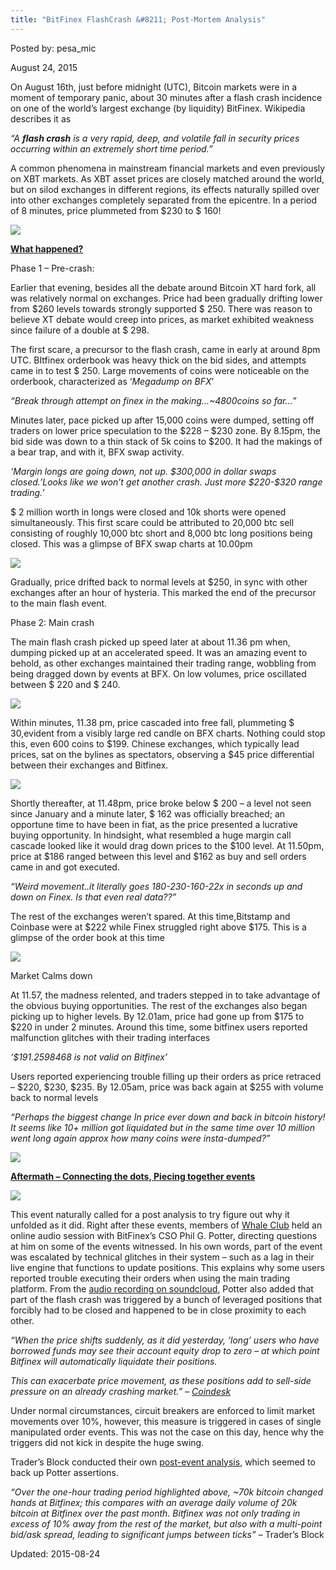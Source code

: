 ```yaml
---
title: "BitFinex FlashCrash &#8211; Post-Mortem Analysis"
---
```


Posted by: pesa_mic 

<span>August 24, 2015</span>

<p>On August 16th, just before midnight (UTC), Bitcoin markets were in a moment of temporary panic, about 30 minutes after a flash crash incidence on one of the world’s largest exchange (by liquidity) BitFinex. Wikipedia describes it as</p>
<p><em>“A <strong>flash crash</strong> is a very rapid, deep, and volatile fall in security prices occurring within an extremely short time period.”</em></p>
<p>A common phenomena in mainstream financial markets and even previously on XBT markets. As XBT asset prices are closely matched around the world, but on silod exchanges in different regions, its effects naturally spilled over into other exchanges completely separated from the epicentre. In a period of 8 minutes, price plummeted from $230 to $ 160!</p>

<img src="https://gir.pub/deepdotweb/imgs/2015/08/13.jpg">

<p><strong><u>What happened? </u></strong></p>
<p>Phase 1 &#8211; Pre-crash:</p>
<p>Earlier that evening, besides all the debate around Bitcoin XT hard fork, all was relatively normal on exchanges. Price had been gradually drifting lower from $260 levels towards strongly supported $ 250. There was reason to believe XT debate would creep into prices, as market exhibited weakness since failure of a double at $ 298.</p>
<p>The first scare, a precursor to the flash crash, came in early at around 8pm UTC. BItfinex orderbook was heavy thick on the bid sides, and attempts came in to test $ 250. Large movements of coins were noticeable on the orderbook, characterized as ‘<em>Megadump on BFX</em>’</p>
<p><em>“Break through attempt on finex in the making&#8230;~4800coins so far…”</em></p>
<p>Minutes later, pace picked up after 15,000 coins were dumped, setting off traders on lower price speculation to the $228 &#8211; $230 zone. By 8.15pm, the bid side was down to a thin stack of 5k coins to $200. It had the makings of a bear trap, and with it, BFX swap activity.</p>
<p><em>‘Margin longs are going down, not up. $300,000 in dollar swaps closed.’Looks like we won&#8217;t get another crash. Just more $220-$320 range trading.’</em></p>
<p>$ 2 million worth in longs were closed and 10k shorts were opened simultaneously. This first scare could be attributed to 20,000 btc sell consisting of roughly 10,000 btc short and 8,000 btc long positions being closed. This was a glimpse of BFX swap charts at 10.00pm</p>

<img src="https://gir.pub/deepdotweb/imgs/2015/08/2.png">

<p>Gradually, price drifted back to normal levels at $250, in sync with other exchanges after an hour of hysteria. This marked the end of the precursor to the main flash event.</p>
<p>Phase 2: Main crash</p>
<p>The main flash crash picked up speed later at about 11.36 pm when, dumping picked up at an accelerated speed. It was an amazing event to behold, as other exchanges maintained their trading range, wobbling from being dragged down by events at BFX. On low volumes, price oscillated between $ 220 and $ 240.</p>

<img src="https://gir.pub/deepdotweb/imgs/2015/08/3.png">

<p>Within minutes, 11.38 pm, price cascaded into free fall, plummeting $ 30,evident from a visibly large red candle on BFX charts. Nothing could stop this, even 600 coins to $199. Chinese exchanges, which typically lead prices, sat on the bylines as spectators, observing a $45 price differential between their exchanges and Bitfinex.</p>

<img src="https://gir.pub/deepdotweb/imgs/2015/08/4.png">

<p>Shortly thereafter, at 11.48pm, price broke below $ 200 &#8211; a level not seen since January and a minute later, $ 162 was officially breached; an opportune time to have been in fiat, as the price presented a lucrative buying opportunity. In hindsight, what resembled a huge margin call cascade looked like it would drag down prices to the $100 level. At 11.50pm, price at $186 ranged between this level and $162 as buy and sell orders came in and got executed.</p>
<p><em>“Weird movement..it literally goes 180-230-160-22x in seconds up and down on Finex. Is that even real data??”</em></p>
<p>The rest of the exchanges weren’t spared. At this time,Bitstamp and Coinbase were at $222 while Finex struggled right above $175. This is a glimpse of the order book at this time</p>

<img src="https://gir.pub/deepdotweb/imgs/2015/08/54.jpg">

<p>Market Calms down</p>
<p>At 11.57, the madness relented, and traders stepped in to take advantage of the obvious buying opportunities. The rest of the exchanges also began picking up to higher levels. By 12.01am, price had gone up from $175 to $220 in under 2 minutes. Around this time, some bitfinex users reported malfunction glitches with their trading interfaces</p>
<p><em>‘$191.2598468 is not valid on Bitfinex’</em></p>
<p>Users reported experiencing trouble filling up their orders as price retraced &#8211; $220, $230, $235. By 12.05am, price was back again at $255 with volume back to normal levels</p>
<p><em>“Perhaps the biggest change In price ever down and back in bitcoin history! It seems like 10+ million got liquidated but in the same time over 10 million went long again approx how many coins were insta-dumped?”</em></p>

<img src="https://gir.pub/deepdotweb/imgs/2015/08/6.png">

<p><strong><u>Aftermath &#8211; Connecting the dots, Piecing together events</u></strong></p>

<img src="https://gir.pub/deepdotweb/imgs/2015/08/71.jpg">

<p>This event naturally called for a post analysis to try figure out why it unfolded as it did. Right after these events, members of <a href="https://twitter.com/btcWhaleclub">Whale Club</a> held an online audio session with BitFinex’s CSO Phil G. Potter, directing questions at him on some of the events witnessed. In his own words, part of the event was escalated by technical glitches in their system &#8211; such as a lag in their live engine that functions to update positions. This explains why some users reported trouble executing their orders when using the main trading platform. From the <a href="https://t.co/ACvfhInTam">audio recording on soundcloud</a>, Potter also added that part of the flash crash was triggered by a bunch of leveraged positions that forcibly had to be closed and happened to be in close proximity to each other.</p>
<p><em>“When the price shifts suddenly, as it did yesterday, &#8216;long&#8217; users who have borrowed funds may see their account equity drop to zero – at which point Bitfinex will automatically liquidate their positions.</em></p>
<p><em>This can exacerbate price movement, as these positions add to sell-side pressure on an already crashing market.” &#8211; </em><a href="http://www.coindesk.com/bitcoin-price-falls-14-following-bitfinex-flash-crash/"><em>Coindesk</em></a></p>
<p>Under normal circumstances, circuit breakers are enforced to limit market movements over 10%, however, this measure is triggered in cases of single manipulated order events. This was not the case on this day, hence why the triggers did not kick in despite the huge swing.</p>
<p>Trader’s Block conducted their own <a href="https://tradeblock.com/blog/bitfinex-flash-crash-analysis">post-event analysis</a>, which seemed to back up Potter assertions.</p>
<p><em>“Over the one-hour trading period highlighted above, ~70k bitcoin changed hands at Bitfinex; this compares with an average daily volume of 20k bitcoin at Bitfinex over the past month. Bitfinex was not only trading in excess of 10% away from the rest of the market, but also with a multi-point bid/ask spread, leading to significant jumps between ticks”</em> &#8211; Trader’s Block</p>

Updated: 2015-08-24

